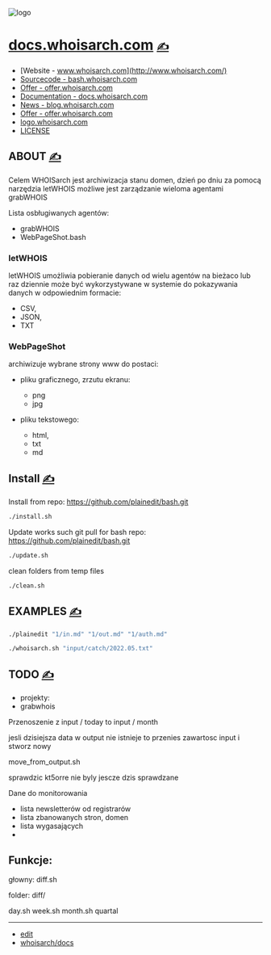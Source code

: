 
![logo](http://logo.whoisarch.com/2/cover.png)

# [docs.whoisarch.com](https://docs.whoisarch.com/) [<span style='font-size:20px;'>&#x270D;</span>](https://github.com/whoisarch/docs/edit/main/DOCS/MENU.md)

+ [Website - www.whoisarch.com](http://www.whoisarch.com/)
+ [Sourcecode - bash.whoisarch.com](http://bash.whoisarch.com/)
+ [Offer - offer.whoisarch.com](http://offer.whoisarch.com/)
+ [Documentation - docs.whoisarch.com](http://docs.whoisarch.com/)
+ [News - blog.whoisarch.com](http://blog.whoisarch.com/)
+ [Offer - offer.whoisarch.com](http://offer.whoisarch.com/)
+ [logo.whoisarch.com](https://logo.whoisarch.com/)
+ [LICENSE](LICENSE)



## ABOUT [<span style='font-size:20px;'>&#x270D;</span>](https://github.com/whoisarch/docs/edit/main/DOCS/ABOUT.md)

Celem WHOISarch jest archiwizacja stanu domen, dzień po dniu
za pomocą narzędzia letWHOIS możliwe jest zarządzanie wieloma agentami grabWHOIS


Lista osbługiwanych agentów:

+ grabWHOIS
+ WebPageShot.bash


### letWHOIS

letWHOIS umożliwia pobieranie danych od wielu agentów na bieżaco lub raz dziennie
może być wykorzystywane w systemie do pokazywania danych w odpowiednim formacie:
+ CSV,
+ JSON,
+ TXT


### WebPageShot

archiwizuje wybrane strony www do postaci:
+ pliku graficznego, zrzutu ekranu:
  + png
  + jpg

+ pliku tekstowego:
  + html,
  + txt
  + md

## Install [<span style='font-size:20px;'>&#x270D;</span>](https://github.com/whoisarch/docs/edit/main/DOCS/INSTALL.md)

Install from repo: https://github.com/plainedit/bash.git
```bash
./install.sh
```

Update works such git pull for bash repo: https://github.com/plainedit/bash.git
```bash
./update.sh
```

clean folders from temp files
```bash
./clean.sh
```



## EXAMPLES [<span style='font-size:20px;'>&#x270D;</span>](https://github.com/whoisarch/docs/edit/main/DOCS/EXAMPLES.md)



```bash
./plainedit "1/in.md" "1/out.md" "1/auth.md"
```

```bash
./whoisarch.sh "input/catch/2022.05.txt"
```




## TODO [<span style='font-size:20px;'>&#x270D;</span>](https://github.com/whoisarch/docs/edit/main/DOCS/TODO.md)

+ projekty:
+ grabwhois

Przenoszenie z input / today  to input / month

jesli dzisiejsza data w output nie istnieje to przenies zawartosc input i stworz nowy

move_from_output.sh


sprawdzic kt5orre nie byly jescze dzis sprawdzane


Dane do monitorowania
+ lista newsletterów od registrarów
+ lista zbanowanych stron, domen
+ lista wygasających
+ 


## Funkcje:
głowny:
diff.sh

folder:
diff/

day.sh
week.sh
month.sh
quartal

---

+ [edit](https://github.com/whoisarch/docs/edit/main/DOCS/README.md)
+ [whoisarch/docs](https://github.com/whoisarch/docs)

